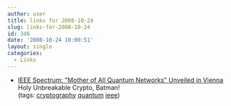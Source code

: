 ```yaml
---
author: user
title: links for 2008-10-24
slug: links-for-2008-10-24
id: 346
date: '2008-10-24 10:00:51'
layout: single
categories:
  - Links
---
```


*   [IEEE Spectrum: "Mother of All Quantum Networks" Unveiled in Vienna](http://www.spectrum.ieee.org/oct08/6919)  
    Holy Unbreakable Crypto, Batman!  
    (tags: [cryptography](http://delicious.com/superpat/cryptography) [quantum](http://delicious.com/superpat/quantum) [ieee](http://delicious.com/superpat/ieee))  
